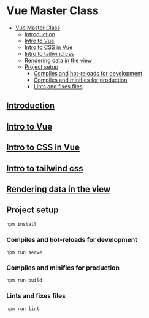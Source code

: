 # Vue Master Class

- [Vue Master Class](#vue-master-class)
  - [Introduction](#introduction)
  - [Intro to Vue](#intro-to-vue)
  - [Intro to CSS in Vue](#intro-to-css-in-vue)
  - [Intro to tailwind css](#intro-to-tailwind-css)
  - [Rendering data in the view](#rendering-data-in-the-view)
  - [Project setup](#project-setup)
    - [Compiles and hot-reloads for development](#compiles-and-hot-reloads-for-development)
    - [Compiles and minifies for production](#compiles-and-minifies-for-production)
    - [Lints and fixes files](#lints-and-fixes-files)

## [Introduction]()

## [Intro to Vue](docs/intro-to-vue/readme.md)

## [Intro to CSS in Vue](docs/2.Intro_to_CSS_in_Vue/readme.md)

## [Intro to tailwind css](docs/3.Intro_to_Tailwind_CSS/readme.md)

## [Rendering data in the view](docs/4.Rendering_Data_to_View/readme.md)

## Project setup

```
npm install
```

### Compiles and hot-reloads for development

```
npm run serve
```

### Compiles and minifies for production

```
npm run build
```

### Lints and fixes files

```
npm run lint

```
